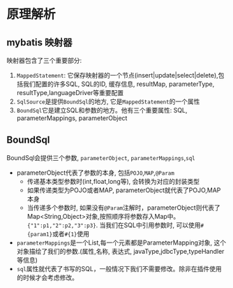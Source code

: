 # 原理解析

## mybatis 映射器
映射器包含了三个重要部分:
1. `MappedStatement`: 它保存映射器的一个节点(insert|update|select|delete),包括我们配置的许多SQL, SQL的ID, 缓存信息, resultMap, parameterType, resultType,languageDriver等重要配置
2. `SqlSource`是提供`BoundSql`的地方, 它是`MappedStatement`的一个属性
3. `BoundSql`它是建立SQL和参数的地方。他有三个重要属性: SQL, parameterMappings, parameterObject

## BoundSql
BoundSql会提供三个参数, `parameterObject`, `parameterMappings`,`sql`

- parameterObject代表了参数的本身, 包括`POJO`,`MAP`,`@Param`
  - 传递基本类型参数时(int,float,long等), 会转换为对应的封装类型
  - 如果传递类型为POJO或者MAP, parameterObject就代表了POJO,MAP本身
  - 当传递多个参数时, 如果没有`@Param`注解时，parameterObject则代表了Map<String,Object>对象,按照顺序将参数存入Map中。`{"1":p1,"2":p2,"3":p3}`. 当我们在SQL中引用参数时, 可以使用`#{param1}`或者`#{1}`使用
- `parameterMappings`是一个List,每一个元素都是ParameterMapping对象, 这个对象描绘了我们的参数.(属性,名称, 表达式, javaType,jdbcType,typeHandler等信息)
- `sql`属性就代表了书写的SQL，一般情况下我们不需要修改。除非在插件使用的时候才会考虑修改。

## 
